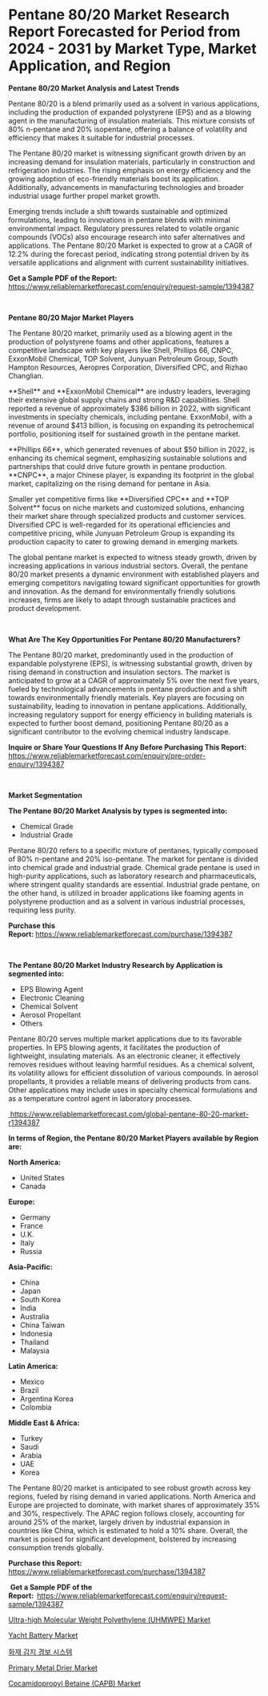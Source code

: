 <p><h1>Pentane 80/20 Market Research Report Forecasted for Period from 2024 -  2031 by Market Type, Market Application, and Region</h1></p><p><strong>Pentane 80/20 Market Analysis and Latest Trends</strong></p>
<p><p>Pentane 80/20 is a blend primarily used as a solvent in various applications, including the production of expanded polystyrene (EPS) and as a blowing agent in the manufacturing of insulation materials. This mixture consists of 80% n-pentane and 20% isopentane, offering a balance of volatility and efficiency that makes it suitable for industrial processes.</p><p>The Pentane 80/20 market is witnessing significant growth driven by an increasing demand for insulation materials, particularly in construction and refrigeration industries. The rising emphasis on energy efficiency and the growing adoption of eco-friendly materials boost its application. Additionally, advancements in manufacturing technologies and broader industrial usage further propel market growth.</p><p>Emerging trends include a shift towards sustainable and optimized formulations, leading to innovations in pentane blends with minimal environmental impact. Regulatory pressures related to volatile organic compounds (VOCs) also encourage research into safer alternatives and applications. The Pentane 80/20 Market is expected to grow at a CAGR of 12.2% during the forecast period, indicating strong potential driven by its versatile applications and alignment with current sustainability initiatives.</p></p>
<p><strong>Get a Sample PDF of the Report:&nbsp;</strong> <a href="https://www.reliablemarketforecast.com/enquiry/request-sample/1394387">https://www.reliablemarketforecast.com/enquiry/request-sample/1394387</a></p>
<p>&nbsp;</p>
<p><strong>Pentane 80/20 Major Market Players</strong></p>
<p><p>The Pentane 80/20 market, primarily used as a blowing agent in the production of polystyrene foams and other applications, features a competitive landscape with key players like Shell, Phillips 66, CNPC, ExxonMobil Chemical, TOP Solvent, Junyuan Petroleum Group, South Hampton Resources, Aeropres Corporation, Diversified CPC, and Rizhao Changlian.</p><p>**Shell** and **ExxonMobil Chemical** are industry leaders, leveraging their extensive global supply chains and strong R&D capabilities. Shell reported a revenue of approximately $386 billion in 2022, with significant investments in specialty chemicals, including pentane. ExxonMobil, with a revenue of around $413 billion, is focusing on expanding its petrochemical portfolio, positioning itself for sustained growth in the pentane market.</p><p>**Phillips 66**, which generated revenues of about $50 billion in 2022, is enhancing its chemical segment, emphasizing sustainable solutions and partnerships that could drive future growth in pentane production. **CNPC**, a major Chinese player, is expanding its footprint in the global market, capitalizing on the rising demand for pentane in Asia.</p><p>Smaller yet competitive firms like **Diversified CPC** and **TOP Solvent** focus on niche markets and customized solutions, enhancing their market share through specialized products and customer services. Diversified CPC is well-regarded for its operational efficiencies and competitive pricing, while Junyuan Petroleum Group is expanding its production capacity to cater to growing demand in emerging markets.</p><p>The global pentane market is expected to witness steady growth, driven by increasing applications in various industrial sectors. Overall, the pentane 80/20 market presents a dynamic environment with established players and emerging competitors navigating toward significant opportunities for growth and innovation. As the demand for environmentally friendly solutions increases, firms are likely to adapt through sustainable practices and product development.</p></p>
<p>&nbsp;</p>
<p><strong>What Are The Key Opportunities For Pentane 80/20 Manufacturers?</strong></p>
<p><p>The Pentane 80/20 market, predominantly used in the production of expandable polystyrene (EPS), is witnessing substantial growth, driven by rising demand in construction and insulation sectors. The market is anticipated to grow at a CAGR of approximately 5% over the next five years, fueled by technological advancements in pentane production and a shift towards environmentally friendly materials. Key players are focusing on sustainability, leading to innovation in pentane applications. Additionally, increasing regulatory support for energy efficiency in building materials is expected to further boost demand, positioning Pentane 80/20 as a significant contributor to the evolving chemical industry landscape.</p></p>
<p><strong>Inquire or Share Your Questions If Any Before Purchasing This Report:</strong> <a href="https://www.reliablemarketforecast.com/enquiry/pre-order-enquiry/1394387">https://www.reliablemarketforecast.com/enquiry/pre-order-enquiry/1394387</a></p>
<p>&nbsp;</p>
<p><strong>Market Segmentation</strong></p>
<p><strong>The Pentane 80/20 Market Analysis by types is segmented into:</strong></p>
<p><ul><li>Chemical Grade</li><li>Industrial Grade</li></ul></p>
<p><p>Pentane 80/20 refers to a specific mixture of pentanes, typically composed of 80% n-pentane and 20% iso-pentane. The market for pentane is divided into chemical grade and industrial grade. Chemical grade pentane is used in high-purity applications, such as laboratory research and pharmaceuticals, where stringent quality standards are essential. Industrial grade pentane, on the other hand, is utilized in broader applications like foaming agents in polystyrene production and as a solvent in various industrial processes, requiring less purity.</p></p>
<p><strong>Purchase this Report:&nbsp;</strong><a href="https://www.reliablemarketforecast.com/purchase/1394387">https://www.reliablemarketforecast.com/purchase/1394387</a></p>
<p>&nbsp;</p>
<p><strong>The Pentane 80/20 Market Industry Research by Application is segmented into:</strong></p>
<p><ul><li>EPS Blowing Agent</li><li>Electronic Cleaning</li><li>Chemical Solvent</li><li>Aerosol Propellant</li><li>Others</li></ul></p>
<p><p>Pentane 80/20 serves multiple market applications due to its favorable properties. In EPS blowing agents, it facilitates the production of lightweight, insulating materials. As an electronic cleaner, it effectively removes residues without leaving harmful residues. As a chemical solvent, its volatility allows for efficient dissolution of various compounds. In aerosol propellants, it provides a reliable means of delivering products from cans. Other applications may include uses in specialty chemical formulations and as a temperature control agent in laboratory processes.</p></p>
<p><a href="https://www.reliablemarketforecast.com/global-pentane-80-20-market-r1394387">&nbsp;https://www.reliablemarketforecast.com/global-pentane-80-20-market-r1394387</a></p>
<p><strong>In terms of Region, the Pentane 80/20 Market Players available by Region are:</strong></p>
<p>
    <p> <strong> North America: </strong>
        <ul>
            <li>United States</li>
            <li>Canada</li>
        </ul>
        </p> 
    <p> <strong> Europe: </strong>
        <ul>
            <li>Germany</li>
            <li>France</li>
            <li>U.K.</li>
            <li>Italy</li>
            <li>Russia</li>
        </ul>
        </p> 
    <p> <strong> Asia-Pacific: </strong>
        <ul>
            <li>China</li>
            <li>Japan</li>
            <li>South Korea</li>
            <li>India</li>
            <li>Australia</li>
            <li>China Taiwan</li>
            <li>Indonesia</li>
            <li>Thailand</li>
            <li>Malaysia</li>
        </ul>
        </p> 
    <p> <strong> Latin America: </strong>
        <ul>
            <li>Mexico</li>
            <li>Brazil</li>
            <li>Argentina Korea</li>
            <li>Colombia</li>
        </ul>
        </p> 
    <p> <strong> Middle East & Africa: </strong>
        <ul>
            <li>Turkey</li>
            <li>Saudi</li>
            <li>Arabia</li>
            <li>UAE</li>
            <li>Korea</li>
        </ul>
    </p>
    </p>
<p><p>The Pentane 80/20 market is anticipated to see robust growth across key regions, fueled by rising demand in varied applications. North America and Europe are projected to dominate, with market shares of approximately 35% and 30%, respectively. The APAC region follows closely, accounting for around 25% of the market, largely driven by industrial expansion in countries like China, which is estimated to hold a 10% share. Overall, the market is poised for significant development, bolstered by increasing consumption trends globally.</p></p>
<p><strong>Purchase this Report: </strong><a href="https://www.reliablemarketforecast.com/purchase/1394387">https://www.reliablemarketforecast.com/purchase/1394387</a></p>
<p>&nbsp;<strong>Get a Sample PDF of the Report:&nbsp;&nbsp;</strong><a href="https://www.reliablemarketforecast.com/enquiry/request-sample/1394387">https://www.reliablemarketforecast.com/enquiry/request-sample/1394387</a></p>
<p><strong></strong></p>
<p><p><a href="https://issuu.com/reportprime-2/docs/ultra-high-molecular-weight-polyeth_172b1c38059055">Ultra-high Molecular Weight Polyethylene (UHMWPE) Market</a></p><p><a href="https://www.linkedin.com/pulse/how-regions-adapting-yacht-battery-market-global-trends-1qpsf?trackingId=Ql6YzpOMSZyATjrJKGmovg%3D%3D">Yacht Battery Market</a></p><p><a href="https://github.com/sougarounis/Market-Research-Report-List-6/blob/main/132223713190.md">화재 감지 경보 시스템</a></p><p><a href="https://github.com/gdfhhhj/Market-Research-Report-List-6/blob/main/primary-metal-drier-market.md">Primary Metal Drier Market</a></p><p><a href="https://issuu.com/reportprime-2/docs/cocamidopropyl-betaine-capb-market-_ff946d4fad10ea">Cocamidopropyl Betaine (CAPB) Market</a></p></p>